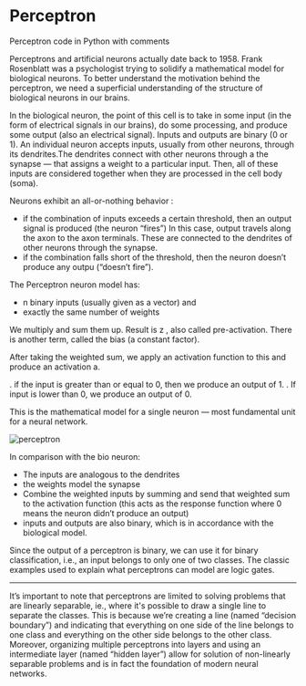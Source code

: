 # Perceptron
Perceptron code in Python with comments

Perceptrons and artificial neurons actually date back to 1958. Frank Rosenblatt was a psychologist trying to solidify a mathematical model for biological neurons. To better understand the motivation behind the perceptron, we need a superficial understanding of the structure of biological neurons in our brains.

In the biological neuron, the point of this cell is to take in some input (in the form of electrical signals in our brains), do some processing, and produce some output (also an electrical signal). Inputs and outputs are binary (0 or 1). An individual neuron accepts inputs, usually from other neurons, through its dendrites.The dendrites connect with other neurons through a the synapse — that assigns a weight to a particular input. Then, all of these inputs are considered together when they are processed in the cell body (soma).

Neurons exhibit an all-or-nothing behavior :

* if the combination of inputs exceeds a certain threshold, then an output signal is produced (the neuron “fires”)
In this case, output travels along the axon to the axon terminals. These are connected to the dendrites of other neurons through the synapse.
* if the combination falls short of the threshold, then the neuron doesn’t produce any outpu (“doesn’t fire”).

The Perceptron neuron model has:
* n binary inputs (usually given as a vector) and
* exactly the same number of weights

We multiply and sum them up. Result is z , also called pre-activation.
There is another term, called the bias (a constant factor).

After taking the weighted sum, we apply an activation function to this and produce an activation a.

. if the input is greater than or equal to 0, then we produce an output of 1.
. If input is lower than 0, we produce an output of 0.

This is the mathematical model for a single neuron — most fundamental unit for a neural network.

![perceptron](https://miro.medium.com/max/2870/1*n6sJ4yZQzwKL9wnF5wnVNg.png)

In comparison with the bio neuron:
* The inputs are analogous to the dendrites
* the weights model the synapse
* Combine the weighted inputs by summing and send that weighted sum to the activation function (this acts as the response function where 0 means the neuron didn’t produce an output)
* inputs and outputs are also binary, which is in accordance with the biological model.

Since the output of a perceptron is binary, we can use it for binary classification, i.e., an input belongs to only one of two classes. The classic examples used to explain what perceptrons can model are logic gates.

***

It’s important to note that perceptrons are limited to solving problems that are linearly separable, ie., where it's possible to draw a single line to separate the classes. This is because we’re creating a line (named “decision boundary”) and indicating that everything on one side of the line belongs to one class and everything on the other side belongs to the other class. Moreover, organizing multiple perceptrons into layers and using an intermediate layer (named “hidden layer”) allow for solution of non-linearly separable problems and is in fact the foundation of modern neural networks.
